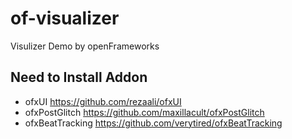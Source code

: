 # of-visualizer
Visulizer Demo by openFrameworks

## Need to Install Addon 

- ofxUI
https://github.com/rezaali/ofxUI
- ofxPostGlitch
https://github.com/maxillacult/ofxPostGlitch
- ofxBeatTracking
https://github.com/verytired/ofxBeatTracking
